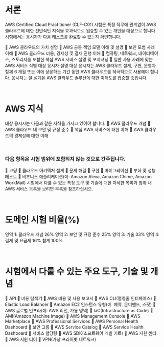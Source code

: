 # 서론
AWS Certified Cloud Practitioner (CLF-C01) 시험은 특정 직무에 관계없이 AWS 클라우드에 대한
전반적인 지식을 효과적으로 입증할 수 있는 개인을 대상으로 합니다.
시험에서는 응시자가 다음 태스크를 완료할 수 있는지 확인합니다.

 AWS 클라우드의 가치 설명
 AWS 공동 책임 모델 이해 및 설명
 보안 모범 사례 이해
 AWS 클라우드 비용, 경제성 및 결제 관행 이해
 컴퓨팅, 네트워크, 데이터베이스, 스토리지를 포함한 핵심 AWS 서비스 설명 및 포지셔닝
 일반 사용 사례에 맞는 AWS 서비스 식별
대상 응시자 설명
대상 응시자는 AWS 클라우드 설계, 구현, 운영과 함께 6 개월 또는 이에 상응하는 기간 동안 AWS
클라우드를 적극적으로 사용해야 합니다. 응시자는 잘 설계된 AWS 클라우드 솔루션에 대한 이해도를
입증할 것입니다.

</br>

# AWS 지식
대상 응시자는 다음과 같은 지식을 가지고 있어야 합니다.
 AWS 클라우드 개념
 AWS 클라우드 내 보안 및 규정 준수
 핵심 AWS 서비스에 대한 이해
 AWS 클라우드의 경제성에 대한 이해

</br>

### 다음 항목은 시험 범위에 포함되지 않는 것으로 간주됩니다.
 코딩
 클라우드 아키텍처 설계
 문제 해결
 구현
 마이그레이션
 부하 및 성능 테스트
 비즈니스 애플리케이션(예: Amazon Alexa, Amazon Chime, Amazon WorkMail)
시험에서 다룰 수 있는 특정 도구 및 기술에 대한 자세한 목록과 범위 내 AWS 서비스 목록을 보려면
부록을 참조하십시오.

</br>

# 도메인 시험 비율(%)

영역 1: 클라우드 개념 26%
영역 2: 보안 및 규정 준수 25%
영역 3: 기술 33%
영역 4: 결제 및 요금제 16%
합계 100%

</br>

# 시험에서 다룰 수 있는 주요 도구, 기술 및 개념

 API
 비용 탐색기
 AWS 비용 및 사용 보고서
 AWS CLI(명령줄 인터페이스)
 Elastic Load Balancer
 Amazon EC2 인스턴스 유형(예: 예약, 온디맨드, 스팟)
 AWS 글로벌 인프라(예: AWS 리전, 가용 영역)
 IaC(Infrastructure as Code)
 AMI(Amazon Machine Image)
 AWS Management Console
 AWS Marketplace
 AWS Professional Services
 AWS Personal Health Dashboard
 보안 그룹
 AWS Service Catalog
 AWS Service Health Dashboard
 서비스 할당량
 AWS SDK(소프트웨어 개발 키트)
 AWS 지원 센터
 AWS 지원 티어
 VPN(가상 프라이빗 네트워크)

